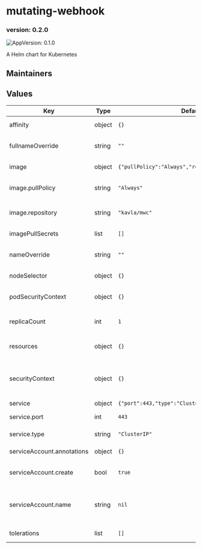 # mutating-webhook

### version: 0.2.0<!-- x-release-please-version -->

![AppVersion: 0.1.0](https://img.shields.io/badge/AppVersion-0.1.0-informational?style=flat-square)

A Helm chart for Kubernetes

## Maintainers

## Values

| Key | Type | Default | Description |
|-----|------|---------|-------------|
| affinity | object | `{}` | Affinity for the webhook deployment. |
| fullnameOverride | string | `""` | Override for the generated full name for resources. |
| image | object | `{"pullPolicy":"Always","repository":"kavla/mwc"}` | Image settings for the webhook. |
| image.pullPolicy | string | `"Always"` | The pull policy to use when downloading the webhook image. |
| image.repository | string | `"kavla/mwc"` | The repository where the webhook image is located. |
| imagePullSecrets | list | `[]` | Pull secrets for retrieving the webhook image. |
| nameOverride | string | `""` | Override for the generated name for resources. |
| nodeSelector | object | `{}` | A node selector for the webhook deployment. |
| podSecurityContext | object | `{}` | The PodSecurityContext to apply to the webhook deployment. |
| replicaCount | int | `1` | The number of replicas to run in the webhook deployment. |
| resources | object | `{}` | Resources requests/limits for the webhook deployment. |
| securityContext | object | `{}` | The ContainerSecurityContext to apply to the container inside the webhook deployment. |
| service | object | `{"port":443,"type":"ClusterIP"}` | Service configurations. |
| service.port | int | `443` | The port for the service to accept connections on. |
| service.type | string | `"ClusterIP"` | The type of service to create. |
| serviceAccount.annotations | object | `{}` | Annotations to add to the service account |
| serviceAccount.create | bool | `true` | Specifies whether a service account should be created |
| serviceAccount.name | string | `nil` | The name of the service account to use. If not set and create is true, a name is generated using the fullname template |
| tolerations | list | `[]` | Tolerations for the webhook deployment. |

